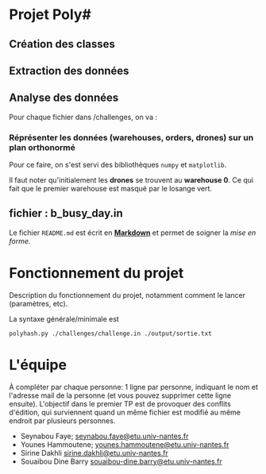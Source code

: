 Projet Poly#
============

## Création des classes

## Extraction des données

## Analyse des données

Pour chaque fichier dans /challenges, on va :

### Réprésenter les données (warehouses, orders, drones) sur un plan orthonormé

Pour ce faire, on s'est servi des bibliothèques `numpy` et `matplotlib`. 

Il faut noter qu'initialement les **drones** se trouvent au **warehouse 0**. Ce qui fait que le premier warehouse est 
masqué par le losange vert.

fichier : b_busy_day.in
-----------------------





Le fichier `README.md` est écrit en [**Markdown**](https://docs.github.com/en/get-started/writing-on-github/getting-started-with-writing-and-formatting-on-github/basic-writing-and-formatting-syntax) et permet de soigner la _mise en forme_.

Fonctionnement du projet
========================

Description du fonctionnement du projet, notamment comment le lancer (paramètres, etc).

La syntaxe générale/minimale est

    polyhash.py ./challenges/challenge.in ./output/sortie.txt

L'équipe
========

À compléter par chaque personne: 1 ligne par personne, indiquant le nom et l'adresse mail de la personne (et vous pouvez supprimer cette ligne ensuite). L'objectif dans le premier TP est de provoquer des conflits d'édition, qui surviennent quand un même fichier est modifié au même endroit par plusieurs personnes.

- Seynabou Faye; seynabou.faye@etu.univ-nantes.fr
- Younes Hammoutene; younes.hammoutene@etu.univ-nantes.fr
- Sirine Dakhli sirine.dakhli@etu.univ-nantes.fr
- Souaibou Dine Barry souaibou-dine.barry@etu.univ-nantes.fr 
